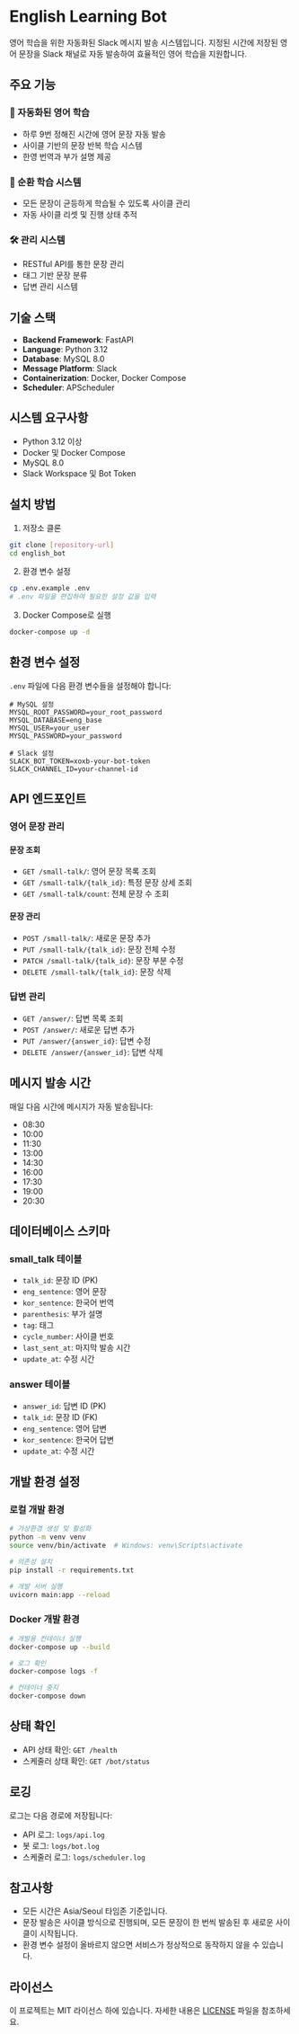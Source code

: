 # English Learning Bot

영어 학습을 위한 자동화된 Slack 메시지 발송 시스템입니다. 지정된 시간에 저장된 영어 문장을 Slack 채널로 자동 발송하여 효율적인 영어 학습을 지원합니다.

## 주요 기능

### 🤖 자동화된 영어 학습
- 하루 9번 정해진 시간에 영어 문장 자동 발송
- 사이클 기반의 문장 반복 학습 시스템
- 한영 번역과 부가 설명 제공

### 🔄 순환 학습 시스템
- 모든 문장이 균등하게 학습될 수 있도록 사이클 관리
- 자동 사이클 리셋 및 진행 상태 추적

### 🛠 관리 시스템
- RESTful API를 통한 문장 관리
- 태그 기반 문장 분류
- 답변 관리 시스템

## 기술 스택

- **Backend Framework**: FastAPI
- **Language**: Python 3.12
- **Database**: MySQL 8.0
- **Message Platform**: Slack
- **Containerization**: Docker, Docker Compose
- **Scheduler**: APScheduler

## 시스템 요구사항

- Python 3.12 이상
- Docker 및 Docker Compose
- MySQL 8.0
- Slack Workspace 및 Bot Token

## 설치 방법

1. 저장소 클론
```bash
git clone [repository-url]
cd english_bot
```

2. 환경 변수 설정
```bash
cp .env.example .env
# .env 파일을 편집하여 필요한 설정 값을 입력
```

3. Docker Compose로 실행
```bash
docker-compose up -d
```

## 환경 변수 설정

`.env` 파일에 다음 환경 변수들을 설정해야 합니다:

```env
# MySQL 설정
MYSQL_ROOT_PASSWORD=your_root_password
MYSQL_DATABASE=eng_base
MYSQL_USER=your_user
MYSQL_PASSWORD=your_password

# Slack 설정
SLACK_BOT_TOKEN=xoxb-your-bot-token
SLACK_CHANNEL_ID=your-channel-id
```

## API 엔드포인트

### 영어 문장 관리

#### 문장 조회
- `GET /small-talk/`: 영어 문장 목록 조회
- `GET /small-talk/{talk_id}`: 특정 문장 상세 조회
- `GET /small-talk/count`: 전체 문장 수 조회

#### 문장 관리
- `POST /small-talk/`: 새로운 문장 추가
- `PUT /small-talk/{talk_id}`: 문장 전체 수정
- `PATCH /small-talk/{talk_id}`: 문장 부분 수정
- `DELETE /small-talk/{talk_id}`: 문장 삭제

### 답변 관리
- `GET /answer/`: 답변 목록 조회
- `POST /answer/`: 새로운 답변 추가
- `PUT /answer/{answer_id}`: 답변 수정
- `DELETE /answer/{answer_id}`: 답변 삭제

## 메시지 발송 시간

매일 다음 시간에 메시지가 자동 발송됩니다:
- 08:30
- 10:00
- 11:30
- 13:00
- 14:30
- 16:00
- 17:30
- 19:00
- 20:30

## 데이터베이스 스키마

### small_talk 테이블
- `talk_id`: 문장 ID (PK)
- `eng_sentence`: 영어 문장
- `kor_sentence`: 한국어 번역
- `parenthesis`: 부가 설명
- `tag`: 태그
- `cycle_number`: 사이클 번호
- `last_sent_at`: 마지막 발송 시간
- `update_at`: 수정 시간

### answer 테이블
- `answer_id`: 답변 ID (PK)
- `talk_id`: 문장 ID (FK)
- `eng_sentence`: 영어 답변
- `kor_sentence`: 한국어 답변
- `update_at`: 수정 시간

## 개발 환경 설정

### 로컬 개발 환경
```bash
# 가상환경 생성 및 활성화
python -m venv venv
source venv/bin/activate  # Windows: venv\Scripts\activate

# 의존성 설치
pip install -r requirements.txt

# 개발 서버 실행
uvicorn main:app --reload
```

### Docker 개발 환경
```bash
# 개발용 컨테이너 실행
docker-compose up --build

# 로그 확인
docker-compose logs -f

# 컨테이너 중지
docker-compose down
```

## 상태 확인

- API 상태 확인: `GET /health`
- 스케줄러 상태 확인: `GET /bot/status`

## 로깅

로그는 다음 경로에 저장됩니다:
- API 로그: `logs/api.log`
- 봇 로그: `logs/bot.log`
- 스케줄러 로그: `logs/scheduler.log`

## 참고사항

- 모든 시간은 Asia/Seoul 타임존 기준입니다.
- 문장 발송은 사이클 방식으로 진행되며, 모든 문장이 한 번씩 발송된 후 새로운 사이클이 시작됩니다.
- 환경 변수 설정이 올바르지 않으면 서비스가 정상적으로 동작하지 않을 수 있습니다.

## 라이선스

이 프로젝트는 MIT 라이선스 하에 있습니다. 자세한 내용은 [LICENSE](LICENSE) 파일을 참조하세요.